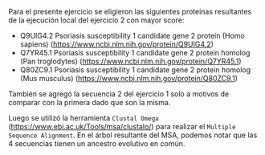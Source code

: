 Para el presente ejercicio se eligieron las siguientes proteinas resultantes de la ejecución local del ejercicio 2 con mayor score:

- Q9UIG4.2 Psoriasis susceptibility 1 candidate gene 2 protein (Homo sapiens) (https://www.ncbi.nlm.nih.gov/protein/Q9UIG4.2)
- Q7YR45.1 Psoriasis susceptibility 1 candidate gene 2 protein homolog (Pan troglodytes) (https://www.ncbi.nlm.nih.gov/protein/Q7YR45.1)
- Q80ZC9.1 Psoriasis susceptibility 1 candidate gene 2 protein homolog (Mus musculus)  (https://www.ncbi.nlm.nih.gov/protein/Q80ZC9.1)

También se agregó la secuencia 2 del ejercicio 1 solo a motivos de comparar con la primera dado que son la misma.

Luego se utilizó la herramienta `Clustal Omega` (https://www.ebi.ac.uk/Tools/msa/clustalo/) para realizar el `Multiple Sequence Alignment`.
En el árbol resultante del MSA, podemos notar que las 4 secuencias tienen un ancestro evolutivo en común.
